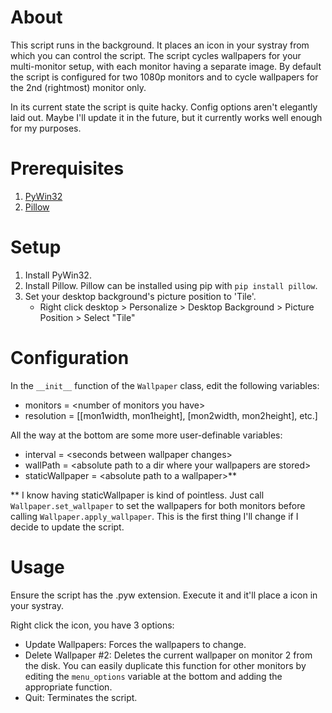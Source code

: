 # About #

This script runs in the background. It places an icon in your systray from which you can control the script. The script cycles wallpapers for your multi-monitor setup, with each monitor having a separate image. By default the script is configured for two 1080p monitors and to cycle wallpapers for the 2nd (rightmost) monitor only.

In its current state the script is quite hacky. Config options aren't elegantly laid out. Maybe I'll update it in the future, but it currently works well enough for my purposes.

# Prerequisites #

1. [PyWin32](http://sourceforge.net/projects/pywin32/)
2. [Pillow](https://pypi.python.org/pypi/Pillow/)

# Setup #

1. Install PyWin32.
2. Install Pillow. Pillow can be installed using pip with `pip install pillow`.
3. Set your desktop background's picture position to 'Tile'.
    - Right click desktop > Personalize > Desktop Background > Picture Position > Select "Tile"

# Configuration #

In the `__init__` function of the `Wallpaper` class, edit the following variables:

* monitors = \<number of monitors you have\>
* resolution = [[mon1width, mon1height], [mon2width, mon2height], etc.]

All the way at the bottom are some more user-definable variables:

* interval = \<seconds between wallpaper changes\>
* wallPath = \<absolute path to a dir where your wallpapers are stored\>
* staticWallpaper = \<absolute path to a wallpaper\>\*\*

\*\* I know having staticWallpaper is kind of pointless. Just call `Wallpaper.set_wallpaper` to set the wallpapers for both monitors before calling `Wallpaper.apply_wallpaper`. This is the first thing I'll change if I decide to update the script.

# Usage #

Ensure the script has the .pyw extension. Execute it and it'll place a icon in your systray.

Right click the icon, you have 3 options:

* Update Wallpapers: Forces the wallpapers to change.
* Delete Wallpaper #2: Deletes the current wallpaper on monitor 2 from the disk. You can easily duplicate this function for other monitors by editing the `menu_options` variable at the bottom and adding the appropriate function.
* Quit: Terminates the script.
